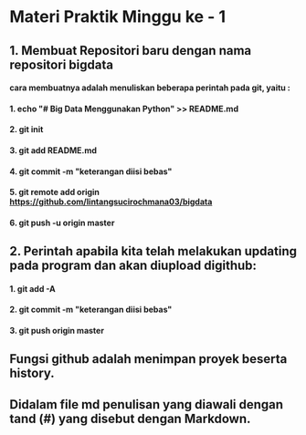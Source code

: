 # Materi Praktik Minggu ke - 1

## 1. Membuat Repositori baru dengan nama repositori bigdata
#### cara membuatnya adalah menuliskan beberapa perintah pada git, yaitu :
#### 1. echo "# Big Data Menggunakan Python" >> README.md
#### 2. git init
#### 3. git add README.md
#### 4. git commit -m "keterangan diisi bebas"
#### 5. git remote add origin https://github.com/lintangsucirochmana03/bigdata
#### 6. git push -u origin master

## 2. Perintah apabila kita telah melakukan updating pada program dan akan diupload digithub:
#### 1. git add -A
#### 2. git commit -m "keterangan diisi bebas"
#### 3. git push origin master

## Fungsi github adalah menimpan proyek beserta history.

## Didalam file md penulisan yang diawali dengan tand (#) yang disebut dengan Markdown. 
